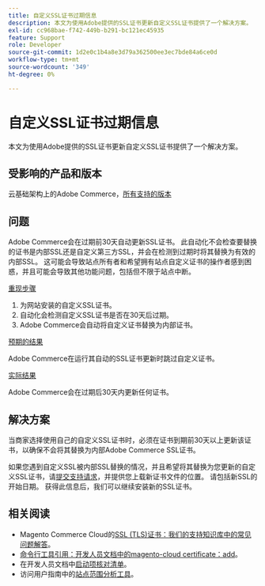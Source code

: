 ```yaml
---
title: 自定义SSL证书过期信息
description: 本文为使用Adobe提供的SSL证书更新自定义SSL证书提供了一个解决方案。
exl-id: cc968bae-f742-449b-b291-bc121ec45935
feature: Support
role: Developer
source-git-commit: 1d2e0c1b4a8e3d79a362500ee3ec7bde84a6ce0d
workflow-type: tm+mt
source-wordcount: '349'
ht-degree: 0%

---
```


# 自定义SSL证书过期信息

本文为使用Adobe提供的SSL证书更新自定义SSL证书提供了一个解决方案。

## 受影响的产品和版本

云基础架构上的Adobe Commerce，[所有支持的版本](https://magento.com/sites/default/files/magento-software-lifecycle-policy.pdf)

## 问题

Adobe Commerce会在过期前30天自动更新SSL证书。 此自动化不会检查要替换的证书是内部SSL还是自定义第三方SSL，并会在检测到过期时将其替换为有效的内部SSL。 这可能会导致站点所有者和希望拥有站点自定义证书的操作者感到困惑，并且可能会导致其他功能问题，包括但不限于站点中断。

<u>重现步骤</u>

1. 为网站安装的自定义SSL证书。
1. 自动化会检测自定义SSL证书是否在30天后过期。
1. Adobe Commerce会自动将自定义证书替换为内部证书。

<u>预期的结果</u>

Adobe Commerce在运行其自动的SSL证书更新时跳过自定义证书。

<u>实际结果</u>

Adobe Commerce会在过期后30天内更新任何证书。

## 解决方案

当商家选择使用自己的自定义SSL证书时，必须在证书到期前30天以上更新该证书，以确保不会将其替换为内部Adobe Commerce SSL证书。

如果您遇到自定义SSL被内部SSL替换的情况，并且希望将其替换为您更新的自定义SSL证书，请[提交支持请求](/help/help-center-guide/help-center/magento-help-center-user-guide.md#submit-ticket)，并提供您上载新证书文件的位置。 请包括新SSL的开始日期。 获得此信息后，我们可以继续安装新的SSL证书。

## 相关阅读

* Magento Commerce Cloud的[SSL (TLS)证书：我们的支持知识库中的常见问题解答](/help/how-to/general/ssl-tls-certificates-for-magento-commerce-cloud-faq.md)。
* [命令行工具引用：开发人员文档中的magento-cloud certificate：add](https://devdocs.magento.com/guides/v2.4/reference/cli/magento-cloud.html#certificateadd)。
* 在开发人员文档中[启动项核对清单](https://devdocs.magento.com/cloud/live/site-launch-checklist.html)。
* 访问用户指南中的[站点范围分析工具](https://docs.magento.com/user-guide/reports/site-wide-analysis-tool.html#step-2-access-site-wide-analysis-tool)。
